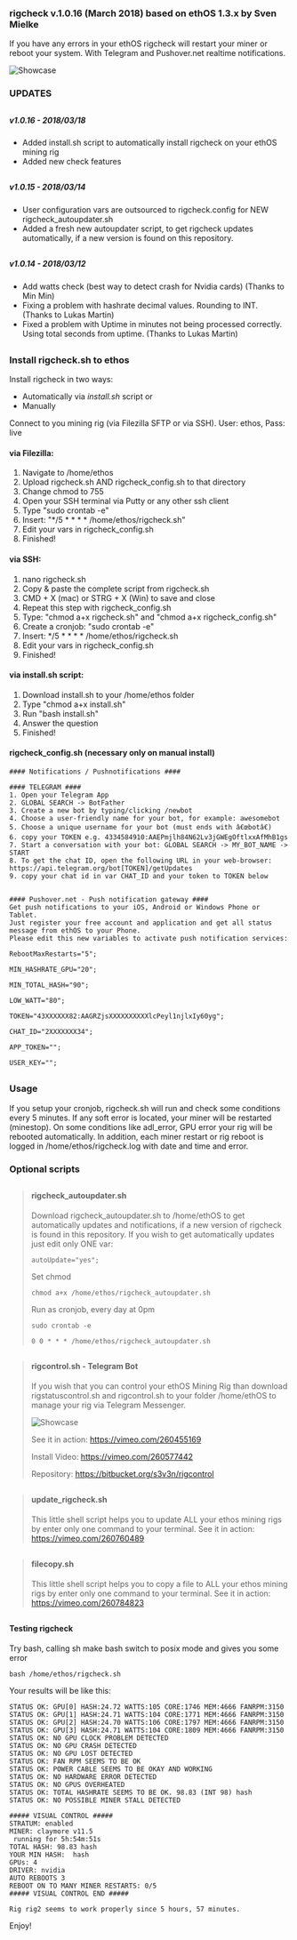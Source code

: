 ### rigcheck v.1.0.16 (March 2018) based on ethOS 1.3.x by Sven Mielke ###
  
If you have any errors in your ethOS rigcheck will restart your miner or reboot your system.
With Telegram and Pushover.net realtime notifications. 

![Showcase](https://i.imgur.com/UIWksVN.jpg)

### UPDATES ###
##
##### v1.0.16 - 2018/03/18 #####
+ Added install.sh script to automatically install rigcheck on your ethOS mining rig
+ Added new check features


##
##### v1.0.15 - 2018/03/14 #####
+ User configuration vars are outsourced to rigcheck.config for NEW rigcheck_autoupdater.sh 
+ Added a fresh new autoupdater script, to get rigcheck updates automatically, if a new version is found on this repository. 

##
##### v1.0.14 - 2018/03/12 #####
+ Add watts check (best way to detect crash for Nvidia cards) (Thanks to Min Min)
+ Fixing a problem with hashrate decimal values. Rounding to INT. (Thanks to Lukas Martin)
+ Fixed a problem with Uptime in minutes not being processed correctly. Using total seconds from uptime. (Thanks to Lukas Martin)

##
### Install rigcheck.sh to ethos ###
Install rigcheck in two ways:

+ Automatically via *install.sh* script or
+ Manually

Connect to you mining rig (via Filezilla SFTP or via SSH). 
User: ethos, Pass: live

#### via Filezilla: ####
1. Navigate to /home/ethos
2. Upload rigcheck.sh AND rigcheck_config.sh to that directory
3. Change chmod to 755
4. Open your SSH terminal via Putty or any other ssh client
5. Type "sudo crontab -e"
6. Insert: "*/5 * * * * /home/ethos/rigcheck.sh"
7. Edit your vars in rigcheck_config.sh
8. Finished!

#### via SSH: ####
1. nano rigcheck.sh
2. Copy & paste the complete script from rigcheck.sh
3. CMD + X (mac) or STRG + X (Win) to save and close
4. Repeat this step with rigcheck_config.sh
5. Type: "chmod a+x rigcheck.sh" and "chmod a+x rigcheck_config.sh"
6. Create a cronjob: "sudo crontab -e"
7. Insert: */5 * * * * /home/ethos/rigcheck.sh
8. Edit your vars in rigcheck_config.sh
9. Finished!

#### via install.sh script: ####
1. Download install.sh to your /home/ethos folder
2. Type "chmod a+x install.sh"
3. Run "bash install.sh"
4. Answer the question
5. Finished!


#### rigcheck_config.sh (necessary only on manual install) ####
```
#### Notifications / Pushnotifications ####

#### TELEGRAM ####
1. Open your Telegram App
2. GLOBAL SEARCH -> BotFather
3. Create a new bot by typing/clicking /newbot
4. Choose a user-friendly name for your bot, for example: awesomebot
5. Choose a unique username for your bot (must ends with â€œbotâ€)
6. copy your TOKEN e.g. 4334584910:AAEPmjlh84N62Lv3jGWEgOftlxxAfMhB1gs
7. Start a conversation with your bot: GLOBAL SEARCH -> MY_BOT_NAME -> START
8. To get the chat ID, open the following URL in your web-browser: https://api.telegram.org/bot[TOKEN]/getUpdates
9. copy your chat id in var CHAT_ID and your token to TOKEN below


#### Pushover.net - Push notification gateway ####
Get push notifications to your iOS, Android or Windows Phone or Tablet.
Just register your free account and application and get all status message from ethOS to your Phone.
Please edit this new variables to activate push notification services: 

RebootMaxRestarts="5";

MIN_HASHRATE_GPU="20";

MIN_TOTAL_HASH="90";

LOW_WATT="80";

TOKEN="43XXXXXX82:AAGRZjsXXXXXXXXXXlcPeyl1njlxIy60yg";

CHAT_ID="2XXXXXXX34";

APP_TOKEN="";

USER_KEY=""; 
```

##
### Usage ###

If you setup your cronjob, rigcheck.sh will run and check some conditions every 5 minutes. If any soft error is located, your miner will be restarted (minestop). On some conditions like adl_error, GPU error your rig will be 
rebooted automatically. In addition, each miner restart or rig reboot is logged in /home/ethos/rigcheck.log with date and time and error.

### Optional scripts ###
 
##
> #### rigcheck_autoupdater.sh ####
> Download rigcheck_autoupdater.sh to /home/ethOS to get automatically updates and notifications, if a new version of rigcheck is found in this repository.
> If you wish to get automatically updates just edit only ONE var:
> 
> ``` autoUpdate="yes"; ```
> 
> Set chmod
> 
> ``` chmod a+x /home/ethos/rigcheck_autoupdater.sh ```
> 
> Run as cronjob, every day at 0pm
> 
> ``` sudo crontab -e ```
> 
> 
> ``` 0 0 * * * /home/ethos/rigcheck_autoupdater.sh ```
> 

##
> #### rigcontrol.sh - Telegram Bot ####
> If you wish that you can control your ethOS Mining Rig than download rigstatuscontrol.sh and rigcontrol.sh to your folder /home/ethOS to manage your rig via Telegram Messenger.
> 
> ![Showcase](https://i.imgur.com/GESZMmV.jpg)
> 
> See it in action: https://vimeo.com/260455169
> 
> Install Video: https://vimeo.com/260577442
> 
> Repository: https://bitbucket.org/s3v3n/rigcontrol
> 

##
> #### update_rigcheck.sh ####
> This little shell script helps you to update ALL your ethos mining rigs by enter only one command to your terminal.
> See it in action: https://vimeo.com/260760489
> 

##
> #### filecopy.sh ####
> This little shell script helps you to copy a file to ALL your ethos mining rigs by enter only one command to your terminal.
> See it in action: https://vimeo.com/260784823
> 


##
#### Testing rigcheck ####
Try bash, calling sh make bash switch to posix mode and gives you some error

``` bash /home/ethos/rigcheck.sh ```

Your results will be like this:
```
STATUS OK: GPU[0] HASH:24.72 WATTS:105 CORE:1746 MEM:4666 FANRPM:3150
STATUS OK: GPU[1] HASH:24.71 WATTS:104 CORE:1771 MEM:4666 FANRPM:3150
STATUS OK: GPU[2] HASH:24.70 WATTS:106 CORE:1797 MEM:4666 FANRPM:3150
STATUS OK: GPU[3] HASH:24.71 WATTS:104 CORE:1809 MEM:4666 FANRPM:3150
STATUS OK: NO GPU CLOCK PROBLEM DETECTED
STATUS OK: NO GPU CRASH DETECTED
STATUS OK: NO GPU LOST DETECTED
STATUS OK: FAN RPM SEEMS TO BE OK
STATUS OK: POWER CABLE SEEMS TO BE OKAY AND WORKING
STATUS OK: NO HARDWARE ERROR DETECTED
STATUS OK: NO GPUS OVERHEATED
STATUS OK: TOTAL HASHRATE SEEMS TO BE OK. 98.83 (INT 98) hash
STATUS OK: NO POSSIBLE MINER STALL DETECTED

##### VISUAL CONTROL #####
STRATUM: enabled
MINER: claymore v11.5
 running for 5h:54m:51s
TOTAL HASH: 98.83 hash
YOUR MIN HASH:  hash
GPUs: 4
DRIVER: nvidia
AUTO REBOOTS 3
REBOOT ON TO MANY MINER RESTARTS: 0/5
##### VISUAL CONTROL END #####

Rig rig2 seems to work properly since 5 hours, 57 minutes.
```

Enjoy!







